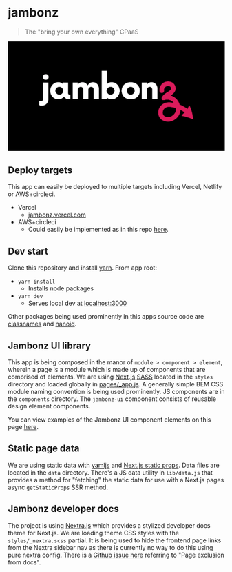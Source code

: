 jambonz
=======

> The "bring your own everything" CPaaS

![](/public/jambonz.png)

## Deploy targets

This app can easily be deployed to multiple targets including Vercel, Netlify or AWS+circleci.

- Vercel
  - [jambonz.vercel.com](https://jambonz.vercel.app)
- AWS+circleci
  - Could easily be implemented as in this repo [here](https://github.com/kitajchuk/punxy#aws--circleci).

## Dev start

Clone this repository and install [yarn](https://yarnpkg.com/getting-started/install). From app root:

- `yarn install`
  - Installs node packages
- `yarn dev`
  - Serves local dev at [localhost:3000](http://localhost:3000)

Other packages being used prominently in this apps source code are [classnames](https://www.npmjs.com/package/classnames) and [nanoid](https://www.npmjs.com/package/nanoid#react).

## Jambonz UI library

This app is being composed in the manor of `module > component > element`, wherein a page is a module which is made up of components that are comprised of elements. We are using [Next.js](https://nextjs.org) [SASS](https://nextjs.org/learn/basics/assets-metadata-css/css-styling) located in the `styles` directory and loaded globally in [pages/_app.js](/pages/_app.js). A generally simple BEM CSS module naming convention is being used prominently. JS components are in the `components` directory. The `jambonz-ui` component consists of reusable design element components.

You can view examples of the Jambonz UI component elements on this page [here](https://jambonz.vercel.app/jambonz-ui).

## Static page data

We are using static data with [yamljs](https://www.npmjs.com/package/yamljs) and [Next.js static props](https://nextjs.org/docs/basic-features/data-fetching#getstaticprops-static-generation). Data files are located in the `data` directory. There's a JS data utility in `lib/data.js` that provides a method for "fetching" the static data for use with a Next.js pages async `getStaticProps` SSR method.

## Jambonz developer docs

The project is using [Nextra.js](https://nextra.vercel.app) which provides a stylized developer docs theme for Next.js. We are loading theme CSS styles with the `styles/_nextra.scss` partial. It is being used to hide the frontend page links from the Nextra sidebar nav as there is currently no way to do this using pure nextra config. There is a [Github issue here](https://github.com/shuding/nextra/issues/59) referring to "Page exclusion from docs".
